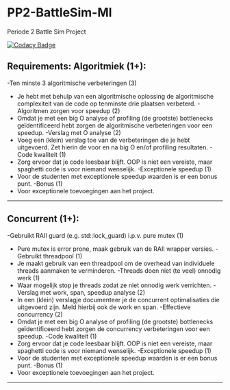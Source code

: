 # PP2-BattleSim-MI
Periode 2 Battle Sim Project

[![Codacy Badge](https://api.codacy.com/project/badge/Grade/58c2d9ea774341fb812b4c3189f63555)](https://www.codacy.com/manual/kevin.celinski/PP2-BattleSim-MI?utm_source=github.com&amp;utm_medium=referral&amp;utm_content=Altair115/PP2-BattleSim-MI&amp;utm_campaign=Badge_Grade)

Requirements:
Algoritmiek (1+):
-------------------
-Ten minste 3 algoritmische verbeteringen (3)
- Je hebt met behulp van een algoritmische oplossing de algoritmische complexiteit van de code op tenminste drie plaatsen verbeterd.
-Algoritmen zorgen voor speedup (2)
- Omdat je met een big O analyse of profiling (de grootste) bottlenecks geïdentificeerd hebt zorgen de algoritmische verbeteringen voor een speedup.
-Verslag met O analyse (2)
- Voeg een (klein) verslag toe van de verbeteringen die je hebt uitgevoerd. Zet hierin de voor en na big O en/of profiling resultaten.
-Code kwaliteit (1)
- Zorg ervoor dat je code leesbaar blijft. OOP is niet een vereiste, maar spaghetti code is voor niemand wenselijk.
-Exceptionele speedup (1)
- Voor de studenten met exceptionele speedup waarden is er een bonus punt.
-Bonus (1)
- Voor exceptionele toevoegingen aan het project.
-------------------

Concurrent (1+):
-------------------
-Gebruikt RAII guard (e.g. std::lock_guard) i.p.v. pure mutex (1)
- Pure mutex is error prone, maak gebruik van de RAII wrapper versies.
-Gebruikt threadpool (1)
- Je maakt gebruik van een threadpool om de overhead van individuele threads aanmaken te verminderen.
-Threads doen niet (te veel) onnodig werk (1)
- Waar mogelijk stop je threads zodat ze niet onnodig werk verrichten.
-Verslag met work, span, speedup analyse (2)
- In een (klein) verslagje documenteer je de concurrent optimalisaties die uitgevoerd zijn. Meld hierbij ook de work en span.
-Effectieve concurrency (2)
- Omdat je met een big O analyse of profiling (de grootste) bottlenecks geïdentificeerd hebt zorgen de concurrency verbeteringen voor een speedup.
-Code kwaliteit (1)
- Zorg ervoor dat je code leesbaar blijft. OOP is niet een vereiste, maar spaghetti code is voor niemand wenselijk.
-Exceptionele speedup (1)
- Voor de studenten met exceptionele speedup waarden is er een bonus punt.
-Bonus (1)
- Voor exceptionele toevoegingen aan het project.
--------------------
